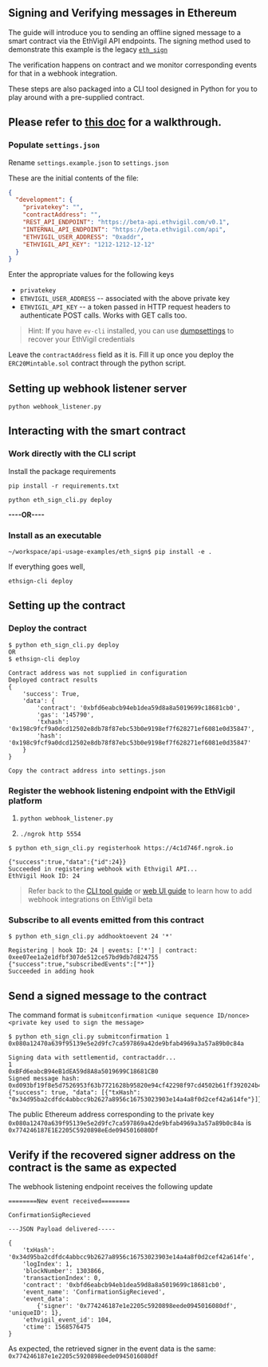 ## Signing and Verifying messages in Ethereum

The guide will introduce you to sending an offline signed message to a smart contract via the EthVigil API endpoints.
The signing method used to demonstrate this example is the legacy [`eth_sign`](https://github.com/ethereum/wiki/wiki/JSON-RPC#eth_sign)

The verification happens on contract and we monitor corresponding events for that in a webhook integration.

These steps are also packaged into a CLI tool designed in Python for you to play around with a pre-supplied contract.



## Please refer to [this doc](https://ethvigil.com/docs/eth_sign_example_code/) for a walkthrough.

### Populate `settings.json`
Rename `settings.example.json` to `settings.json`

These are the initial contents of the file:

```json
{
  "development": {
    "privatekey": "",
    "contractAddress": "",
    "REST_API_ENDPOINT": "https://beta-api.ethvigil.com/v0.1",
    "INTERNAL_API_ENDPOINT": "https://beta.ethvigil.com/api",
    "ETHVIGIL_USER_ADDRESS": "0xaddr",
    "ETHVIGIL_API_KEY": "1212-1212-12-12"
  }
}
```
Enter the appropriate values for the following keys
* `privatekey`
* `ETHVIGIL_USER_ADDRESS` -- associated with the above private key
* `ETHVIGIL_API_KEY` -- a token passed in HTTP request headers to authenticate POST calls. Works with GET calls too.

>Hint: If you have `ev-cli` installed, you can use [dumpsettings](https://ethvigil.com/docs/cli_onboarding#backup-settings-and-recover-later) to recover your EthVigil credentials

Leave the `contractAddress` field as it is.
Fill it up once you deploy the `ERC20Mintable.sol` contract through the python script.

## Setting up webhook listener server

`python webhook_listener.py`

## Interacting with the smart contract

### Work directly with the CLI script
Install the package requirements

`pip install -r requirements.txt`

`python eth_sign_cli.py deploy`

**----OR----**

### Install as an executable

```
~/workspace/api-usage-examples/eth_sign$ pip install -e .
```

If everything goes well,

`ethsign-cli deploy`

## Setting up the contract

### Deploy the contract

```
$ python eth_sign_cli.py deploy 
OR 
$ ethsign-cli deploy

Contract address was not supplied in configuration
Deployed contract results
{
    'success': True, 
    'data': {
        'contract': '0xbfd6eabcb94eb1dea59d8a8a5019699c18681cb0', 
        'gas': '145790', 
        'txhash': '0x198c9fcf9a0dcd12502e8db78f87ebc53b0e9198ef7f628271ef6081e0d35847', 
        'hash': '0x198c9fcf9a0dcd12502e8db78f87ebc53b0e9198ef7f628271ef6081e0d35847'
    }
}

Copy the contract address into settings.json
```

### Register the webhook listening endpoint with the EthVigil platform
1. `python webhook_listener.py`

2. `./ngrok http 5554`

```
$ python eth_sign_cli.py registerhook https://4c1d746f.ngrok.io

{"success":true,"data":{"id":24}}
Succeeded in registering webhook with Ethvigil API...
EthVigil Hook ID: 24
```

>Refer back to the [CLI tool guide](https://ethvigil.com/docs/cli_onboarding.html#webhooks) or [web UI guide](https://ethvigil.com/docs/web_onboarding/#webhooks) to learn how to add webhook integrations on EthVigil beta

### Subscribe to all events emitted from this contract

``` 
$ python eth_sign_cli.py addhooktoevent 24 '*'

Registering | hook ID: 24 | events: ['*'] | contract: 0xee07ee1a2e1dfbf307de512ce57bd9db7d824755
{"success":true,"subscribedEvents":["*"]}
Succeeded in adding hook
```

## Send a signed message to the contract
The command format is `submitconfirmation <unique sequence ID/nonce> <private key used to sign the message>`
``` 
$ python eth_sign_cli.py submitconfirmation 1 0x080a12470a639f95139e5e2d9fc7ca597869a42de9bfab4969a3a57a89b0c84a

Signing data with settlementid, contractaddr...
1
0xBFd6eabcB94eB1dEA59d8A8a5019699C18681CB0
Signed message hash: 0xd093bf19f8e5d7526953f63b7721628b95820e94cf42298f97cd4502b61ff392024b4030ee7db3f74690e721289b287583d72ccd8ad297e69c822eb4f1f87c2a1b
{"success": true, "data": [{"txHash": "0x34d95ba2cdfdc4abbcc9b2627a8956c16753023903e14a4a8f0d2cef42a614fe"}]}
```

The public Ethereum address corresponding to the private key `0x080a12470a639f95139e5e2d9fc7ca597869a42de9bfab4969a3a57a89b0c84a` is `0x774246187E1E2205C5920898eEde0945016080Df`

## Verify if the recovered signer address on the contract is the same as expected

The webhook listening endpoint receives the following update

``` 
========New event received========

ConfirmationSigRecieved

---JSON Payload delivered-----

{
    'txHash': '0x34d95ba2cdfdc4abbcc9b2627a8956c16753023903e14a4a8f0d2cef42a614fe', 
    'logIndex': 1, 
    'blockNumber': 1303866, 
    'transactionIndex': 0, 
    'contract': '0xbfd6eabcb94eb1dea59d8a8a5019699c18681cb0', 
    'event_name': 'ConfirmationSigRecieved', 
    'event_data': 
        {'signer': '0x774246187e1e2205c5920898eede0945016080df', 'uniqueID': 1}, 
    'ethvigil_event_id': 104, 
    'ctime': 1568576475
}
```

As expected, the retrieved signer in the event data is the same: `0x774246187e1e2205c5920898eede0945016080df`
